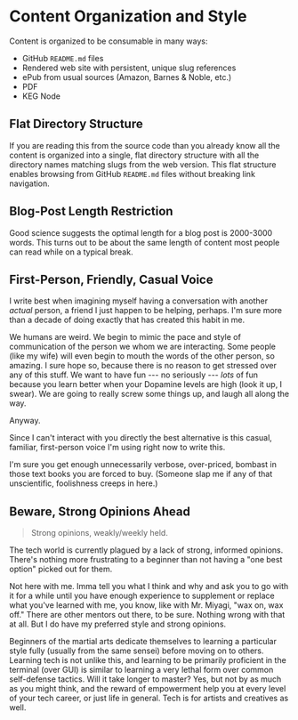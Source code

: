 # Content Organization and Style

Content is organized to be consumable in many ways:

* GitHub `README.md` files
* Rendered web site with persistent, unique slug references
* ePub from usual sources (Amazon, Barnes & Noble, etc.)
* PDF
* KEG Node

## Flat Directory Structure

If you are reading this from the source code than you already know all
the content is organized into a single, flat directory structure with
all the directory names matching slugs from the web version. This flat
structure enables browsing from GitHub `README.md` files without breaking
link navigation.

## Blog-Post Length Restriction

Good science suggests the optimal length for a blog post is 2000-3000
words. This turns out to be about the same length of content most people
can read while on a typical break.

## First-Person, Friendly, Casual Voice

I write best when imagining myself having a conversation with another
*actual* person, a friend I just happen to be helping, perhaps. I'm sure
more than a decade of doing exactly that has created this habit in me.

We humans are weird. We begin to mimic the pace and style of
communication of the person we whom we are interacting. Some people
(like my wife) will even begin to mouth the words of the other person,
so amazing. I sure hope so, because there is no reason to get stressed
over any of this stuff. We want to have fun --- no seriously --- *lots*
of fun because you learn better when your Dopamine levels are high
(look it up, I swear). We are going to really screw some things up, and
laugh all along the way.

Anyway.

Since I can't interact with you directly the best alternative is this
casual, familiar, first-person voice I'm using right now to write this.

I'm sure you get enough unnecessarily verbose, over-priced, bombast in
those text books you are forced to buy. (Someone slap me if any of that
unscientific, foolishness creeps in here.)

## Beware, Strong Opinions Ahead

> Strong opinions, weakly/weekly held.

The tech world is currently plagued by a lack of strong, informed
opinions. There's nothing more frustrating to a beginner than not having
a "one best option" picked out for them.

Not here with me. Imma tell you what I think and why and ask you to go
with it for a while until you have enough experience to supplement or
replace what you've learned with me, you know, like with Mr. Miyagi,
"wax on, wax off." There are other mentors out there, to be sure.
Nothing wrong with that at all. But I do have my preferred style and
strong opinions.

Beginners of the martial arts dedicate themselves to learning a
particular style fully (usually from the same sensei) before moving on
to others. Learning tech is not unlike this, and learning to be
primarily proficient in the terminal (over GUI) is similar to learning a
very lethal form over common self-defense tactics. Will it take longer
to master? Yes, but not by as much as you might think, and the reward of
empowerment help you at every level of your tech career, or just life in
general. Tech is for artists and creatives as well.
